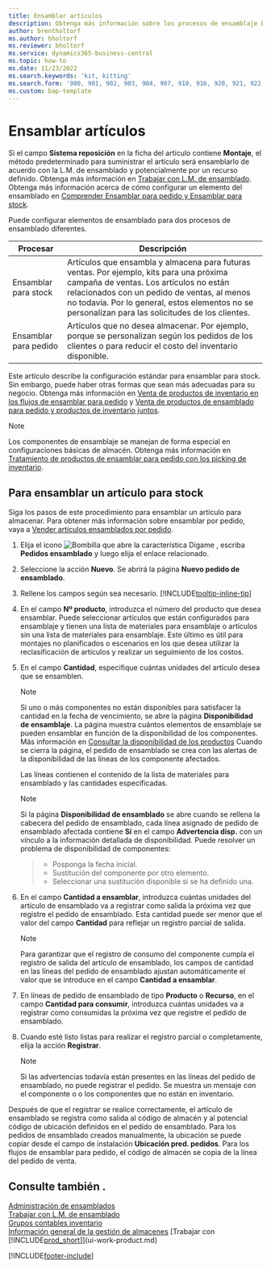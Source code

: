 ```yaml
---
title: Ensamblar artículos
description: Obtenga más información sobre los procesos de ensamblaje bajo pedido y ensamblaje para existencias en Business Central.
author: brentholtorf
ms.author: bholtorf
ms.reviewer: bholtorf
ms.service: dynamics365-business-central
ms.topic: how-to
ms.date: 11/23/2022
ms.search.keywords: 'kit, kitting'
ms.search.form: '900, 901, 902, 903, 904, 907, 910, 916, 920, 921, 922, 923, 940, 941, 942, 930, 931, 932, 914, 915, 905'
ms.custom: bap-template
---
```

# <a name="assemble-items"></a>Ensamblar artículos

Si el campo **Sistema reposición** en la ficha del artículo contiene **Montaje**, el método predeterminado para suministrar el artículo será ensamblarlo de acuerdo con la L.M. de ensamblado y potencialmente por un recurso definido. Obtenga más información en [Trabajar con L.M. de ensamblado](assembly-how-work-assembly-boms.md). Obtenga más información acerca de cómo configurar un elemento del ensamblado en [Comprender Ensamblar para pedido y Ensamblar para stock](assembly-assemble-to-order-or-assemble-to-stock.md).

Puede configurar elementos de ensamblado para dos procesos de ensamblado diferentes.

|Procesar  |Descripción  |
|---------|---------|
|Ensamblar para stock     | Artículos que ensambla y almacena para futuras ventas. Por ejemplo, kits para una próxima campaña de ventas. Los artículos no están relacionados con un pedido de ventas, al menos no todavía. Por lo general, estos elementos no se personalizan para las solicitudes de los clientes.        |
|Ensamblar para pedido     | Artículos que no desea almacenar. Por ejemplo, porque se personalizan según los pedidos de los clientes o para reducir el costo del inventario disponible. |
  
Este artículo describe la configuración estándar para ensamblar para stock. Sin embargo, puede haber otras formas que sean más adecuadas para su negocio. Obtenga más información en [Venta de productos de inventario en los flujos de ensamblar para pedido](assembly-how-to-sell-assemble-to-order-items-and-inventory-items-together.md) y [Venta de productos de ensamblado para pedido y productos de inventario juntos](assembly-how-to-sell-assemble-to-order-items-and-inventory-items-together.md).

> [!NOTE]  
> Los componentes de ensamblaje se manejan de forma especial en configuraciones básicas de almacén. Obtenga más información en [Tratamiento de productos de ensamblar para pedido con los picking de inventario](warehouse-how-to-pick-items-with-inventory-picks.md#handling-assemble-to-order-items-with-inventory-picks).

## <a name="to-assemble-an-item-to-stock"></a>Para ensamblar un artículo para stock

Siga los pasos de este procedimiento para ensamblar un artículo para almacenar. Para obtener más información sobre ensamblar por pedido, vaya a [Vender artículos ensamblados por pedido](assembly-how-to-sell-items-assembled-to-order.md).

1. Elija el icono ![Bombilla que abre la característica Dígame](media/ui-search/search_small.png "Dígame qué desea hacer") , escriba **Pedidos ensamblado** y luego elija el enlace relacionado.  
2. Seleccione la acción **Nuevo**. Se abrirá la página **Nuevo pedido de ensamblado**.  
3. Rellene los campos según sea necesario. [!INCLUDE[tooltip-inline-tip](includes/tooltip-inline-tip_md.md)]
4. En el campo **Nº producto**, introduzca el número del producto que desea ensamblar. Puede seleccionar artículos que están configurados para ensamblaje y tienen una lista de materiales para ensamblaje o artículos sin una lista de materiales para ensamblaje. Este último es útil para montajes no planificados o escenarios en los que desea utilizar la reclasificación de artículos y realizar un seguimiento de los costos.  
5. En el campo **Cantidad**, especifique cuántas unidades del artículo desea que se ensamblen.  

    > [!NOTE]  
    >  Si uno o más componentes no están disponibles para satisfacer la cantidad en la fecha de vencimiento, se abre la página **Disponibilidad de ensamblaje**. La página muestra cuántos elementos de ensamblaje se pueden ensamblar en función de la disponibilidad de los componentes. Más información en [Consultar la disponibilidad de los productos](inventory-how-availability-overview.md) Cuando se cierra la página, el pedido de ensamblado se crea con las alertas de la disponibilidad de las líneas de los componente afectados.  

    Las líneas contienen el contenido de la lista de materiales para ensamblado y las cantidades especificadas.  

    > [!NOTE]  
    >  Si la página **Disponibilidad de ensamblado** se abre cuando se rellena la cabecera del pedido de ensamblado, cada línea asignado de pedido de ensamblado afectada contiene **Sí** en el campo **Advertencia disp.** con un vínculo a la información detallada de disponibilidad. <!--check whether this field help is useful For more information, see Check Availability.--> Puede resolver un problema de disponibilidad de componentes:

    > * Posponga la fecha inicial.
    > * Sustitución del componente por otro elemento.
    > * Seleccionar una sustitución disponible si se ha definido una.  

6. En el campo **Cantidad a ensamblar**, introduzca cuántas unidades del artículo de ensamblado va a registrar como salida la próxima vez que registre el pedido de ensamblado. Esta cantidad puede ser menor que el valor del campo **Cantidad** para reflejar un registro parcial de salida.  

    > [!NOTE]  
    >  Para garantizar que el registro de consumo del componente cumpla el registro de salida del artículo de ensamblado, los campos de cantidad en las líneas del pedido de ensamblado ajustan automáticamente el valor que se introduce en el campo **Cantidad a ensamblar**.  
7. En líneas de pedido de ensamblado de tipo **Producto** o **Recurso**, en el campo **Cantidad para consumir**, introduzca cuántas unidades va a registrar como consumidas la próxima vez que registre el pedido de ensamblado.
8. Cuando esté listo listas para realizar el registro parcial o completamente, elija la acción **Registrar**.  

    > [!NOTE]  
    >  Si las advertencias todavía están presentes en las líneas del pedido de ensamblado, no puede registrar el pedido. Se muestra un mensaje con el componente o o los componentes que no están en inventario.  

Después de que el registrar se realice correctamente, el artículo de ensamblado se registra como salida al código de almacén y al potencial código de ubicación definidos en el pedido de ensamblado. Para los pedidos de ensamblado creados manualmente, la ubicación se puede copiar desde el campo de instalación **Ubicación pred. pedidos**. Para los flujos de ensamblar para pedido, el código de almacén se copia de la línea del pedido de venta.  

## <a name="see-also"></a>Consulte también .

[Administración de ensamblados](assembly-assemble-items.md)  
[Trabajar con L.M. de ensamblado](assembly-how-work-assembly-boms.md)  
[Grupos contables inventario](inventory-manage-inventory.md)  
[Información general de la gestión de almacenes](design-details-warehouse-management.md)
[Trabajar con [!INCLUDE[prod_short](includes/prod_short.md)]](ui-work-product.md)  

[!INCLUDE[footer-include](includes/footer-banner.md)]
